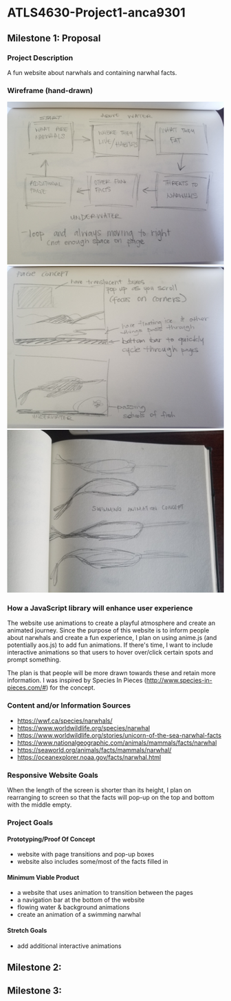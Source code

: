# ATLS4630-Project1-anca9301
 
## Milestone 1: Proposal

### Project Description
A fun website about narwhals and containing narwhal facts.

### Wireframe (hand-drawn)
![website_layout_concept](/blogPhotos/website_layout_concept.jpg)
![webpage_layout_concept](/blogPhotos/webpage_concept.jpg)
![swimming_animation_concept](/blogPhotos/swim_animation_concept.jpg)

### How a JavaScript library will enhance user experience

The website use animations to create a playful atmosphere and create an animated journey. Since the purpose of this website is to inform people about narwhals and create a fun experience, I plan on using anime.js (and potentially aos.js) to add fun animations. If there's time, I want to include interactive animations so that users to hover over/click certain spots and prompt something.  

The plan is that people will be more drawn towards these and retain more information. I was inspired by Species In Pieces (http://www.species-in-pieces.com/#) for the concept.

### Content and/or Information Sources
- https://wwf.ca/species/narwhals/
- https://www.worldwildlife.org/species/narwhal
- https://www.worldwildlife.org/stories/unicorn-of-the-sea-narwhal-facts 
- https://www.nationalgeographic.com/animals/mammals/facts/narwhal
- https://seaworld.org/animals/facts/mammals/narwhal/
- https://oceanexplorer.noaa.gov/facts/narwhal.html

### Responsive Website Goals
When the length of the screen is shorter than its height, I plan on rearranging to screen so that the facts will pop-up on the top and bottom with the middle empty.

### Project Goals
#### Prototyping/Proof Of Concept
- website with page transitions and pop-up boxes
- website also includes some/most of the facts filled in

#### Minimum Viable Product
- a website that uses animation to transition between the pages
- a navigation bar at the bottom of the website
- flowing water & background animations
- create an animation of a swimming narwhal

#### Stretch Goals
- add additional interactive animations

## Milestone 2:


## Milestone 3: